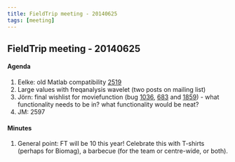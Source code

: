 ```yaml
---
title: FieldTrip meeting - 20140625
tags: [meeting]
---
```


## FieldTrip meeting - 20140625

#### Agenda

 1.  Eelke: old Matlab compatibility [2519](http://bugzilla.fieldtriptoolbox.org/show_bug.cgi?id=2519)
 2.  Large values with freqanalysis wavelet (two posts on mailing list)
 3.  Jörn: final wishlist for moviefunction (bug [1036](http://bugzilla.fieldtriptoolbox.org/show_bug.cgi?id=1036), [683](http://bugzilla.fieldtriptoolbox.org/show_bug.cgi?id=683) and [1859](http://bugzilla.fieldtriptoolbox.org/show_bug.cgi?id=1859)) - what functionality needs to be in? what functionality would be neat?
 4.  JM: 2597

#### Minutes

 1.  General point: FT will be 10 this year! Celebrate this with T-shirts (perhaps for Biomag), a barbecue (for the team or centre-wide, or both).
